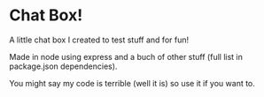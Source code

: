 # Chat Box!

A little chat box I created to test stuff and for fun!

Made in node using express and a buch of other stuff (full list in package.json dependencies).

You might say my code is terrible (well it is) so use it if you want to.
